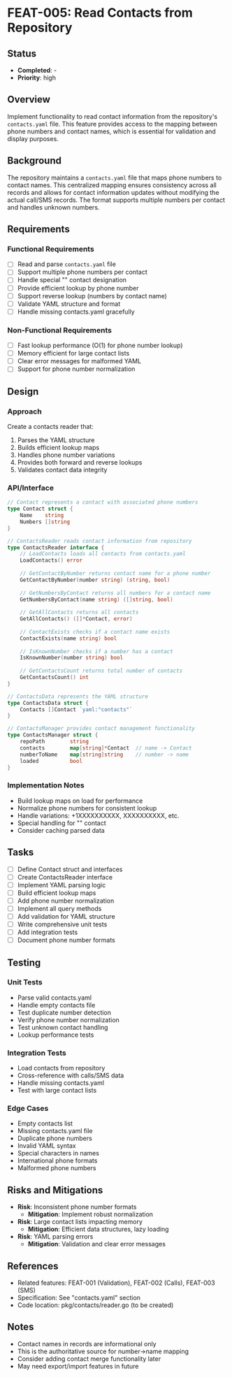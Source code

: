 # FEAT-005: Read Contacts from Repository

## Status
- **Completed**: -
- **Priority**: high

## Overview
Implement functionality to read contact information from the repository's `contacts.yaml` file. This feature provides access to the mapping between phone numbers and contact names, which is essential for validation and display purposes.

## Background
The repository maintains a `contacts.yaml` file that maps phone numbers to contact names. This centralized mapping ensures consistency across all records and allows for contact information updates without modifying the actual call/SMS records. The format supports multiple numbers per contact and handles unknown numbers.

## Requirements
### Functional Requirements
- [ ] Read and parse `contacts.yaml` file
- [ ] Support multiple phone numbers per contact
- [ ] Handle special "<unknown>" contact designation
- [ ] Provide efficient lookup by phone number
- [ ] Support reverse lookup (numbers by contact name)
- [ ] Validate YAML structure and format
- [ ] Handle missing contacts.yaml gracefully

### Non-Functional Requirements
- [ ] Fast lookup performance (O(1) for phone number lookup)
- [ ] Memory efficient for large contact lists
- [ ] Clear error messages for malformed YAML
- [ ] Support for phone number normalization

## Design
### Approach
Create a contacts reader that:
1. Parses the YAML structure
2. Builds efficient lookup maps
3. Handles phone number variations
4. Provides both forward and reverse lookups
5. Validates contact data integrity

### API/Interface
```go
// Contact represents a contact with associated phone numbers
type Contact struct {
    Name    string
    Numbers []string
}

// ContactsReader reads contact information from repository
type ContactsReader interface {
    // LoadContacts loads all contacts from contacts.yaml
    LoadContacts() error
    
    // GetContactByNumber returns contact name for a phone number
    GetContactByNumber(number string) (string, bool)
    
    // GetNumbersByContact returns all numbers for a contact name
    GetNumbersByContact(name string) ([]string, bool)
    
    // GetAllContacts returns all contacts
    GetAllContacts() ([]*Contact, error)
    
    // ContactExists checks if a contact name exists
    ContactExists(name string) bool
    
    // IsKnownNumber checks if a number has a contact
    IsKnownNumber(number string) bool
    
    // GetContactsCount returns total number of contacts
    GetContactsCount() int
}

// ContactsData represents the YAML structure
type ContactsData struct {
    Contacts []Contact `yaml:"contacts"`
}

// ContactsManager provides contact management functionality
type ContactsManager struct {
    repoPath        string
    contacts        map[string]*Contact  // name -> Contact
    numberToName    map[string]string    // number -> name
    loaded          bool
}
```

### Implementation Notes
- Build lookup maps on load for performance
- Normalize phone numbers for consistent lookup
- Handle variations: +1XXXXXXXXXX, XXXXXXXXXX, etc.
- Special handling for "<unknown>" contact
- Consider caching parsed data

## Tasks
- [ ] Define Contact struct and interfaces
- [ ] Create ContactsReader interface
- [ ] Implement YAML parsing logic
- [ ] Build efficient lookup maps
- [ ] Add phone number normalization
- [ ] Implement all query methods
- [ ] Add validation for YAML structure
- [ ] Write comprehensive unit tests
- [ ] Add integration tests
- [ ] Document phone number formats

## Testing
### Unit Tests
- Parse valid contacts.yaml
- Handle empty contacts file
- Test duplicate number detection
- Verify phone number normalization
- Test unknown contact handling
- Lookup performance tests

### Integration Tests
- Load contacts from repository
- Cross-reference with calls/SMS data
- Handle missing contacts.yaml
- Test with large contact lists

### Edge Cases
- Empty contacts list
- Missing contacts.yaml file
- Duplicate phone numbers
- Invalid YAML syntax
- Special characters in names
- International phone formats
- Malformed phone numbers

## Risks and Mitigations
- **Risk**: Inconsistent phone number formats
  - **Mitigation**: Implement robust normalization
- **Risk**: Large contact lists impacting memory
  - **Mitigation**: Efficient data structures, lazy loading
- **Risk**: YAML parsing errors
  - **Mitigation**: Validation and clear error messages

## References
- Related features: FEAT-001 (Validation), FEAT-002 (Calls), FEAT-003 (SMS)
- Specification: See "contacts.yaml" section
- Code location: pkg/contacts/reader.go (to be created)

## Notes
- Contact names in records are informational only
- This is the authoritative source for number->name mapping
- Consider adding contact merge functionality later
- May need export/import features in future